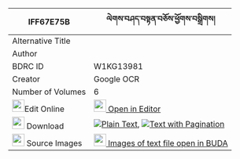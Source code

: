 |IFF67E75B|ལེགས་བཤད་བསྟན་བཅོས་ཕྱོགས་བསྒྲིགས། 
| --- | --- 
|Alternative Title |
|Author | 
|BDRC ID | W1KG13981
|Creator | Google OCR
|Number of Volumes| 6
|<img width="25" src="https://img.icons8.com/color/25/000000/edit-property.png">Edit Online| [<img width="25" src="https://avatars.githubusercontent.com/u/45091458?s=200&v=4"> Open in Editor](http://editor.openpecha.org/IFF67E75B)
|<img width="25" src="https://img.icons8.com/fluent/48/000000/download-2.png"/>  Download | [![](https://img.icons8.com/color/20/000000/txt.png)Plain Text](https://github.com/Openpecha/IFF67E75B/releases/download/v1/lekshe_tencho_chok_drik_plain_IFF67E75B.zip), [![](https://img.icons8.com/color/20/000000/txt.png)Text with Pagination](https://github.com/Openpecha/IFF67E75B/releases/download/v1/lekshe_tencho_chok_drik_pages_IFF67E75B.zip)
|<img width="25" src="https://img.icons8.com/plasticine/100/000000/pictures-folder.png"/>  Source Images | [<img width="25" src="https://library.bdrc.io/icons/BUDA-small.svg"> Images of text file open in BUDA](https://library.bdrc.io/show/bdr:W1KG13981)